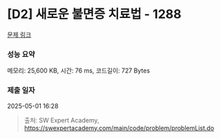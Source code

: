# [D2] 새로운 불면증 치료법 - 1288 

[문제 링크](https://swexpertacademy.com/main/code/problem/problemDetail.do?contestProbId=AV18_yw6I9MCFAZN) 

### 성능 요약

메모리: 25,600 KB, 시간: 76 ms, 코드길이: 727 Bytes

### 제출 일자

2025-05-01 16:28



> 출처: SW Expert Academy, https://swexpertacademy.com/main/code/problem/problemList.do